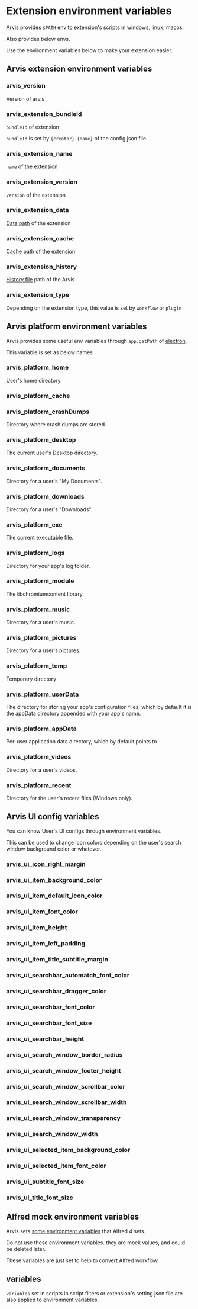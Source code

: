 # Extension environment variables

Arvis provides `$PATH` env to extension's scripts in windows, linux, macos.

Also provides below envs.

Use the environment variables below to make your extension easier.

## Arvis extension environment variables

### arvis_version

Version of arvis

### arvis_extension_bundleid

`bundleId` of extension

`bundleId` is set by `{creator}.{name}` of the config json file.

### arvis_extension_name

`name` of the extension

### arvis_extension_version

`version` of the extension

### arvis_extension_data

[Data path](./config-file-paths.md) of the extension

### arvis_extension_cache

[Cache path](./config-file-paths.md) of the extension

### arvis_extension_history

[History file](./history.md) path of the Arvis

### arvis_extension_type

Depending on the extension type, this value is set by `workflow` or `plugin`

## Arvis platform environment variables

Arvis provides some useful env variables through `app.getPath` of [electron](https://www.electronjs.org/docs/api/app).

This variable is set as below names

### arvis_platform_home

User's home directory.

### arvis_platform_cache

### arvis_platform_crashDumps

Directory where crash dumps are stored.

### arvis_platform_desktop

The current user's Desktop directory.

### arvis_platform_documents

Directory for a user's "My Documents".

### arvis_platform_downloads

Directory for a user's "Downloads".

### arvis_platform_exe

The current executable file.

### arvis_platform_logs

Directory for your app's log folder.

### arvis_platform_module

The libchromiumcontent library.

### arvis_platform_music

Directory for a user's music.

### arvis_platform_pictures

Directory for a user's pictures.

### arvis_platform_temp

Temporary directory

### arvis_platform_userData

The directory for storing your app's configuration files, which by default it is the appData directory appended with your app's name.

### arvis_platform_appData

Per-user application data directory, which by default points to

### arvis_platform_videos

Directory for a user's videos.

### arvis_platform_recent

Directory for the user's recent files (Windows only).

## Arvis UI config variables

You can know User's UI configs through environment variables.

This can be used to change icon colors depending on the user's search window background color or whatever.

### arvis_ui_icon_right_margin
### arvis_ui_item_background_color
### arvis_ui_item_default_icon_color
### arvis_ui_item_font_color
### arvis_ui_item_height
### arvis_ui_item_left_padding
### arvis_ui_item_title_subtitle_margin
### arvis_ui_searchbar_automatch_font_color
### arvis_ui_searchbar_dragger_color
### arvis_ui_searchbar_font_color
### arvis_ui_searchbar_font_size
### arvis_ui_searchbar_height
### arvis_ui_search_window_border_radius
### arvis_ui_search_window_footer_height
### arvis_ui_search_window_scrollbar_color
### arvis_ui_search_window_scrollbar_width
### arvis_ui_search_window_transparency
### arvis_ui_search_window_width
### arvis_ui_selected_item_background_color
### arvis_ui_selected_item_font_color
### arvis_ui_subtitle_font_size
### arvis_ui_title_font_size

## Alfred mock environment variables

Arvis sets [some environment variables](https://www.alfredapp.com/help/workflows/script-environment-variables/) that Alfred 4 sets.

Do not use these environment variables. they are mock values, and could be deleted later.

These variables are just set to help to convert Alfred workflow.

## variables

`variables` set in scripts in script filters or extension's setting json file are also applied to environment variables.